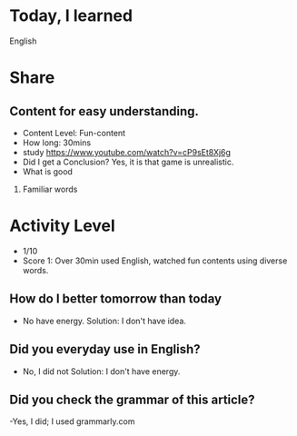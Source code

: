 # Today, I learned 
English

# Share
## Content for easy understanding.
- Content Level: Fun-content
- How long: 30mins
- study https://www.youtube.com/watch?v=cP9sEt8Xj6g
- Did I get a Conclusion?
  Yes, it is that game is unrealistic.
- What is good 
1. Familiar words

# Activity Level
- 1/10 
- Score 1: Over 30min used English, watched fun contents using diverse words.

## How do I better tomorrow than today
- No have energy.
Solution: I don't have idea.

## Did you everyday use in English?
- No, I did not
Solution: I don't have energy.

## Did you check the grammar of this article?
-Yes, I did; I used grammarly.com 
